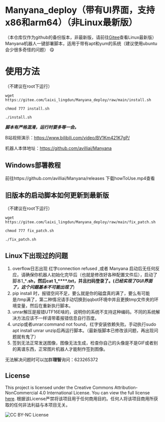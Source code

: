 # Manyana_deploy（带有UI界面，支持x86和arm64）（非Linux最新版）
（本仓库仅作为github的备份版本，非最新版，请前往[Gitee](https://gitee.com/laixi_lingdun/Manyana_deploy)查看Linux最新版）
Manyana机器人一键部署脚本，适用于带有apt和yum的系统（建议使用ubuntu会少很多奇怪的问题） :yum: 

# 使用方法

（不建议在root下运行）


`wget https://gitee.com/laixi_lingdun/Manyana_deploy/raw/main/install.sh`

`chmod 777 install.sh`

`./install.sh`

 **_脚本有严格混淆，运行时要多等一会。_** 


B站视频演示：https://www.bilibili.com/video/BV1Km421K7gP/

机器人本体地址：https://github.com/avilliai/Manyana

## Windows部署教程
前往https://github.com/avilliai/Manyana/releases
下载howToUse.mp4查看

## 旧版本的启动脚本如何更新到最新版

（不建议在root下运行）


`wget https://gitee.com/laixi_lingdun/Manyana_deploy/raw/main/fix_patch.sh`

`chmod 777 fix_patch.sh`

`./fix_patch.sh`

## Linux下出现过的问题
1. overflow日志出现 红字connection refused ,或者 Manyana 启动后无任何反应，请确保你机器人初始化完毕后（也就是修改好各种配置文件后），启动了脚本1_*****.sh，然后cat 1_****.txt，并且扫码登录了。(**_已经实现了GUI界面了，这个问题基本不可能出现了_**)
2. pip install 时，报错空间不足，要么就是你的磁盘真的满了，要么有可能是/tmp满了，第二种情况请手动切换到qqbot环境中并且更换tmp文件夹的环境变量，然后在重新执行脚本。
3. unrar解压是报错UTF16E啥的，说明你的系统不支持这种编码。不同的系统解决方法应该不一样请带着报错信息自行百度。
4. unzip或者unrar:command not found，红字安装依赖失败。手动执行sudo apt install unrar unzip后再运行脚本。（最新版脚本已修改该问题，再出现问题就有鬼了）
5. 签到无法正常发送图像，图像无法生成，检查你自己的头像是不是GIF或者别的离谱东西，正常图片机器人才能制作签到图像。

无法解决问题时可以加群**理智**询问：623265372
## License

This project is licensed under the Creative Commons Attribution-NonCommercial 4.0 International License. You can view the full license [here](LICENSE).
根据该License严禁将该项目用于任何商用目的。任何人将该项目商用所获取的任何非法利益与本项目无关。

![CC BY-NC License](https://licensebuttons.net/l/by-nc/4.0/88x31.png)

